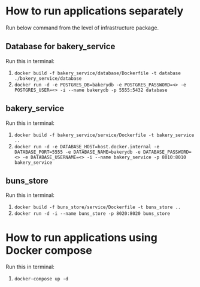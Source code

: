 # How to run applications separately
Run below command from the level of infrastructure package.

## Database for bakery_service
Run this in terminal: </br>
1. `docker build -f bakery_service/database/Dockerfile -t database ./bakery_service/database` </br>
2. `docker run -d -e POSTGRES_DB=bakerydb -e POSTGRES_PASSWORD=<> -e POSTGRES_USER=<> -i --name bakerydb -p 5555:5432 database`

## bakery_service
Run this in terminal: </br>
1. `docker build -f bakery_service/service/Dockerfile -t bakery_service .. ` </br>
2. `docker run -d -e DATABASE_HOST=host.docker.internal -e DATABASE_PORT=5555 -e DATABASE_NAME=bakerydb -e DATABASE_PASSWORD=<>
-e DATABASE_USERNAME=<> -i --name bakery_service -p 8010:8010 bakery_service`

## buns_store
Run this in terminal: </br>
1. `docker build -f buns_store/service/Dockerfile -t buns_store ..`  </br>
2. `docker run -d -i --name buns_store -p 8020:8020 buns_store`


# How to run applications using Docker compose
Run this in terminal: </br> 
1. `docker-compose up -d`  </br>